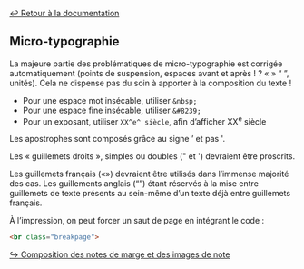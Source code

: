 [↩ Retour à la documentation](index.md)

## Micro-typographie

La majeure partie des problématiques de micro-typographie est corrigée automatiquement (points de suspension, espaces avant et après ! ? « » “ ”, unités). Cela ne dispense pas du soin à apporter à la composition du texte !

* Pour une espace mot insécable, utiliser `&nbsp;`    
* Pour une espace fine insécable, utiliser `&#8239;`
* Pour un exposant, utiliser `XX^e^ siècle`, afin d’afficher XX<sup>e</sup> siècle

Les apostrophes sont composés grâce au signe ’ et pas '.

Les « guillemets droits », simples ou doubles (" et ') devraient être proscrits.

Les guillemets français («») devraient être utilisés dans l’immense majorité des cas. Les guillements anglais (“”) étant réservés à la mise entre guillemets de texte présents au sein-même d’un texte déjà entre guillemets français.


À l’impression, on peut forcer un saut de page en intégrant le code :
```html
<br class="breakpage">
```

[↪ Composition des notes de marge et des images de note](notes.md)
